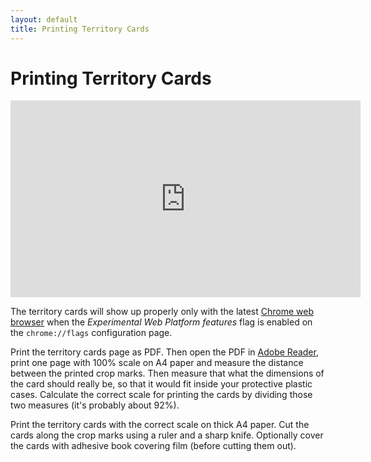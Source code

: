 ```yaml
---
layout: default
title: Printing Territory Cards
---
```


# Printing Territory Cards

<iframe width="560" height="315" src="https://www.youtube.com/embed/WSxMMV6CpPg?list=PLSADDT9dzgRCEEopQhYLrdjVOfyfrC-Iz" frameborder="0" allowfullscreen></iframe>

<!-- TODO: importing -->

The territory cards will show up properly only with the latest [Chrome web browser](https://www.google.com/chrome/browser/desktop/index.html) when the *Experimental Web Platform features* flag is enabled on the `chrome://flags` configuration page.

Print the territory cards page as PDF. Then open the PDF in [Adobe Reader](https://get.adobe.com/reader/), print one page with 100% scale on A4 paper and measure the distance between the printed crop marks. Then measure that what the dimensions of the card should really be, so that it would fit inside your protective plastic cases. Calculate the correct scale for printing the cards by dividing those two measures (it's probably about 92%).

Print the territory cards with the correct scale on thick A4 paper. Cut the cards along the crop marks using a ruler and a sharp knife. Optionally cover the cards with adhesive book covering film (before cutting them out).
